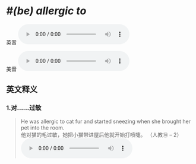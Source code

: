 # ***\#(be) allergic to*** 
英音
<audio src="./media/(be) allergic to1.aac" controls="controls"></audio>

美音
<audio src="./media/(be) allergic to2.aac" controls="controls"></audio>



  

英文释义
---
### 1.**对……过敏**  

 > He was allergic to cat fur and started sneezing when she brought her pet into the room.  
 > 他对猫的毛过敏，她把小猫带进屋后他就开始打喷嚏。  （人教⑩ – 2）  
<audio src="./media/1-allergic.aac" controls="controls"></audio>


